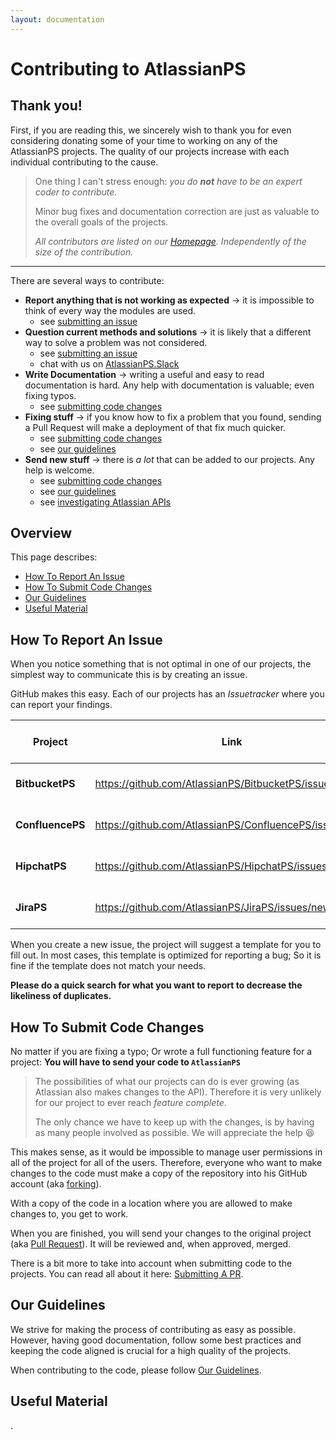 ```yaml
---
layout: documentation
---
```

# Contributing to AtlassianPS

## Thank you!

First, if you are reading this,
we sincerely wish to thank you for even considering donating some of your time to working on any of the AtlassianPS projects.
The quality of our projects increase with each individual contributing to the cause.

> One thing I can't stress enough:
> _you do **not** have to be an expert coder to contribute._  
>
> Minor bug fixes and documentation correction are just as valuable to the overall goals of the projects.  
>
> _All contributors are listed on our [Homepage](https://atlassianps.org/#people).
> Independently of the size of the contribution._

---

There are several ways to contribute:

* **Report anything that is not working as expected** → it is impossible to think of every way the modules are used.
  * see [submitting an issue]
* **Question current methods and solutions** → it is likely that a different way to solve a problem was not considered.
  * see [submitting an issue]
  * chat with us on [AtlassianPS.Slack]
* **Write Documentation** → writing a useful and easy to read documentation is hard. Any help with documentation is valuable; even fixing typos.
  * see [submitting code changes]
* **Fixing stuff** → if you know how to fix a problem that you found, sending a Pull Request will make a deployment of that fix much quicker.
  * see [submitting code changes]
  * see [our guidelines]
* **Send new stuff** → there is _a lot_ that can be added to our projects. Any help is welcome.
  * see [submitting code changes]
  * see [our guidelines]
  * see [investigating Atlassian APIs]

## Overview

This page describes:

* [How To Report An Issue](#how-to-report-an-issue)
* [How To Submit Code Changes](#how-to-submit-code-changes)
* [Our Guidelines](#our-guidelines)
* [Useful Material](#useful-material)

## How To Report An Issue

When you notice something that is not optimal in one of our projects,
the simplest way to communicate this is by creating an issue.

GitHub makes this easy.
Each of our projects has an _Issuetracker_ where you can report your findings.

|Project|Link|# of open issues|
|-------|----|----------------|
|**BitbucketPS**|<https://github.com/AtlassianPS/BitbucketPS/issues/new>|[![Open Issues](https://img.shields.io/github/issues-raw/AtlassianPS/BitbucketPS.svg?maxAge=2592000)](https://github.com/AtlassianPS/BitbucketPS/issues)|
|**ConfluencePS**|<https://github.com/AtlassianPS/ConfluencePS/issues/new>|[![Open Issues](https://img.shields.io/github/issues-raw/AtlassianPS/ConfluencePS.svg?maxAge=2592000)](https://github.com/AtlassianPS/ConfluencePS/issues)|
|**HipchatPS**|<https://github.com/AtlassianPS/HipchatPS/issues/new>|[![Open Issues](https://img.shields.io/github/issues-raw/AtlassianPS/HipchatPSPS.svg?maxAge=2592000)](https://github.com/AtlassianPS/HipchatPS/issues)|
|**JiraPS**|<https://github.com/AtlassianPS/JiraPS/issues/new>|[![Open Issues](https://img.shields.io/github/issues-raw/AtlassianPS/JiraPS.svg?maxAge=2592000)](https://github.com/AtlassianPS/JiraPS/issues)|

When you create a new issue, the project will suggest a template for you to fill out.
In most cases, this template is optimized for reporting a bug;
So it is fine if the template does not match your needs.

**Please do a quick search for what you want to report to decrease the likeliness of duplicates.**

## How To Submit Code Changes

No matter if you are fixing a typo;
Or wrote a full functioning feature for a project:
**You will have to send your code to `AtlassianPS`**

> The possibilities of what our projects can do is ever growing (as Atlassian also makes changes to the API).
> Therefore it is very unlikely for our project to ever reach _feature complete_.  
>
> The only chance we have to keep up with the changes, is by having as many people involved as possible.
> We will appreciate the help :satisfied:

This makes sense, as it would be impossible to manage user permissions in all of the project for all of the users.
Therefore, everyone who want to make changes to the code must make a copy of the repository into his GitHub account (aka [forking](https://help.github.com/articles/fork-a-repo/)).

With a copy of the code in a location where you are allowed to make changes to, you get to work.

When you are finished, you will send your changes to the original project (aka [Pull Request](https://help.github.com/articles/about-pull-requests/)).
It will be reviewed and, when approved, merged.

There is a bit more to take into account when submitting code to the projects.
You can read all about it here: [Submitting A PR].

## Our Guidelines

We strive for making the process of contributing as easy as possible.
However, having good documentation, follow some best practices and keeping the code aligned is crucial for a high quality of the projects.

When contributing to the code, please follow [Our Guidelines](our-guidelines.html).

## Useful Material

.

<!-- reference-style links -->
  [AtlassianPS.Slack]: <https://atlassianps.org/slack/>
  [submitting an issue]: <#how-to-report-an-issue>
  [submitting code changes]: <#how-to-submit-code-changes>
  [our guidelines]: <#our-guidelines>
  [investigating Atlassian APIs]: <#todo>
  [Submitting A PR]: <submitting-a-pr.html>
